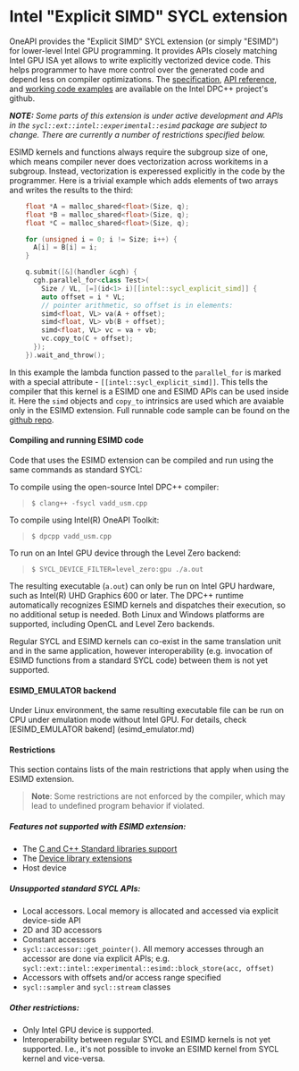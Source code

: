 # Intel "Explicit SIMD" SYCL extension

OneAPI provides the "Explicit SIMD" SYCL extension (or simply "ESIMD") for
lower-level Intel GPU programming. It provides APIs closely matching Intel GPU ISA
yet allows to write explicitly vectorized device code. This helps programmer to
have more control over the generated code and depend less on compiler
optimizations. The [specification](sycl_ext_intel_esimd.md),
[API reference](https://intel.github.io/llvm-docs/doxygen/group__sycl__esimd.html), and
[working code examples](https://github.com/intel/llvm-test-suite/tree/intel/SYCL/ESIMD) are available on the Intel DPC++ project's github.

**_NOTE:_** _Some parts of this extension is under active development and APIs in the
`sycl::ext::intel::experimental::esimd` package are subject to change. There are
currently a number of restrictions specified below._

ESIMD kernels and functions always require the subgroup size of one, which means
compiler never does vectorization across workitems in a subgroup. Instead,
vectorization is experessed explicitly in the code by the programmer. Here is a
trivial example which adds elements of two arrays and writes the results to the
third:

```cpp
    float *A = malloc_shared<float>(Size, q);
    float *B = malloc_shared<float>(Size, q);
    float *C = malloc_shared<float>(Size, q);

    for (unsigned i = 0; i != Size; i++) {
      A[i] = B[i] = i;
    }

    q.submit([&](handler &cgh) {
      cgh.parallel_for<class Test>(
        Size / VL, [=](id<1> i)[[intel::sycl_explicit_simd]] {
        auto offset = i * VL;
        // pointer arithmetic, so offset is in elements:
        simd<float, VL> va(A + offset);
        simd<float, VL> vb(B + offset);
        simd<float, VL> vc = va + vb;
        vc.copy_to(C + offset);
      });
    }).wait_and_throw();
```

In this example the lambda function passed to the `parallel_for` is marked with
a special attribute - `[[intel::sycl_explicit_simd]]`. This tells the compiler that
this kernel is a ESIMD one and ESIMD APIs can be used inside it. Here the `simd`
objects and `copy_to` intrinsics are used which are avaiable only in the ESIMD extension.
Full runnable code sample can be found on the
[github repo](https://github.com/intel/llvm-test-suite/blob/intel/SYCL/ESIMD/vadd_usm.cpp).

#### Compiling and running ESIMD code

Code that uses the ESIMD extension can be compiled and run using the same commands
as standard SYCL:

To compile using the open-source Intel DPC++ compiler:
> `$ clang++ -fsycl vadd_usm.cpp`

To compile using Intel(R) OneAPI Toolkit:
> `$ dpcpp vadd_usm.cpp`

To run on an Intel GPU device through the Level Zero backend:
> `$ SYCL_DEVICE_FILTER=level_zero:gpu ./a.out`

The resulting executable (`a.out`) can only be run on Intel GPU hardware, such as
Intel(R) UHD Graphics 600 or later. The DPC++ runtime automatically recognizes ESIMD
kernels and dispatches their execution, so no additional setup is needed. Both Linux
and Windows platforms are supported, including OpenCL and Level Zero backends.

Regular SYCL and ESIMD kernels can co-exist in the same translation unit and in
the same application, however interoperability (e.g. invocation of ESIMD
functions from a standard SYCL code) between them is not yet supported.

#### ESIMD_EMULATOR backend

Under Linux environment, the same resulting executable file can be run
on CPU under emulation mode without Intel GPU. For details, check
[ESIMD_EMULATOR bakend] (esimd_emulator.md)

#### Restrictions

This section contains lists of the main restrictions that apply when using the ESIMD
extension.
> **Note**: Some restrictions are not enforced by the compiler, which may lead to
> undefined program behavior if violated.



##### Features not supported with ESIMD extension:
- The [C and C++ Standard libraries support](../supported/C-CXX-StandardLibrary.rst)
- The [Device library extensions](../../../design/DeviceLibExtensions.rst)
- Host device

##### Unsupported standard SYCL APIs:
- Local accessors. Local memory is allocated and accessed via explicit
device-side API
- 2D and 3D accessors
- Constant accessors
- `sycl::accessor::get_pointer()`. All memory accesses through an accessor are
done via explicit APIs; e.g. `sycl::ext::intel::experimental::esimd::block_store(acc, offset)`
- Accessors with offsets and/or access range specified
- `sycl::sampler` and `sycl::stream` classes

##### Other restrictions:

- Only Intel GPU device is supported.
- Interoperability between regular SYCL and ESIMD kernels is not yet supported.
  I.e., it's not possible to invoke an ESIMD kernel from SYCL kernel and vice-versa.
